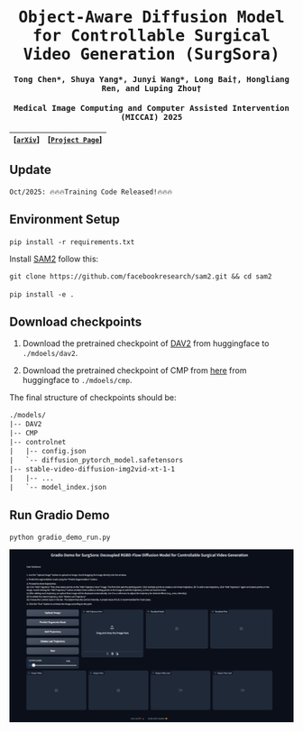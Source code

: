 <div align="center">
<samp>
  
<h1> Object-Aware Diffusion Model for Controllable Surgical Video Generation
<be> (SurgSora) </h1>

<h4> <b>Tong Chen*, Shuya Yang*, Junyi Wang*</b>, Long Bai†, Hongliang Ren, and Luping Zhou† </h3>

<h4> Medical Image Computing and Computer Assisted Intervention (MICCAI) 2025 </h3>
</samp>

| **[[```arXiv```](<https://arxiv.org/abs/2412.14018>)]** |  **[[```Project Page```](<https://surgsora.github.io/>)]**|
|:-------------------:|:-------------------:|


</div>     

## Update
```
Oct/2025: 🔥🔥🔥Training Code Released!🔥🔥🔥
```

## Environment Setup

`pip install -r requirements.txt`

Install [SAM2](https://github.com/facebookresearch/sam2) follow this:
```
git clone https://github.com/facebookresearch/sam2.git && cd sam2

pip install -e .
```


## Download checkpoints

1. Download the pretrained checkpoint of [DAV2](https://huggingface.co/depth-anything/Depth-Anything-V2-Base/resolve/main/depth_anything_v2_vitb.pth) from huggingface to `./mdoels/dav2`.

2. Download the pretrained checkpoint of CMP from [here](https://huggingface.co/MyNiuuu/MOFA-Video-Traj/blob/main/models/cmp/experiments/semiauto_annot/resnet50_vip%2Bmpii_liteflow/checkpoints/ckpt_iter_42000.pth.tar) from huggingface to `./mdoels/cmp`.

The final structure of checkpoints should be:


```text
./models/
|-- DAV2
|-- CMP
|-- controlnet
|   |-- config.json
|   `-- diffusion_pytorch_model.safetensors
|-- stable-video-diffusion-img2vid-xt-1-1
|   |-- ...
|   `-- model_index.json
```

## Run Gradio Demo

`python gradio_demo_run.py`

<td align="center">
  <img src="./assets/demo.png"/>
</td>
